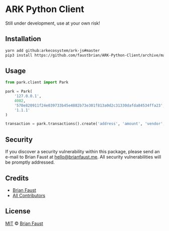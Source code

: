 # ARK Python Client

Still under development, use at your own risk!

## Installation

```bash
yarn add github:arkecosystem/ark-js#master
pip3 install https://github.com/faustbrian/ARK-Python-Client/archive/master.zip
```

## Usage

```python
from park.client import Park

park = Park(
    '127.0.0.1',
    4002,
    '578e820911f24e039733b45e4882b73e301f813a0d2c31330dafda84534ffa23',
    '1.1.1'
)

transaction = park.transactions().create('address', 'amount', 'vendor', 'secret', 'second secret')
```

## Security

If you discover a security vulnerability within this package, please send an e-mail to Brian Faust at hello@brianfaust.me. All security vulnerabilities will be promptly addressed.

## Credits

- [Brian Faust](https://github.com/faustbrian)
- [All Contributors](../../contributors)

## License

[MIT](LICENSE) © [Brian Faust](https://brianfaust.me)

